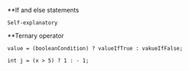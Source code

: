 **If and else statements

	Self-explanatory

**Ternary operator

	value = (booleanCondition) ? valueIfTrue : vakueIfFalse;

	int j = (x > 5) ? 1 : - 1;


